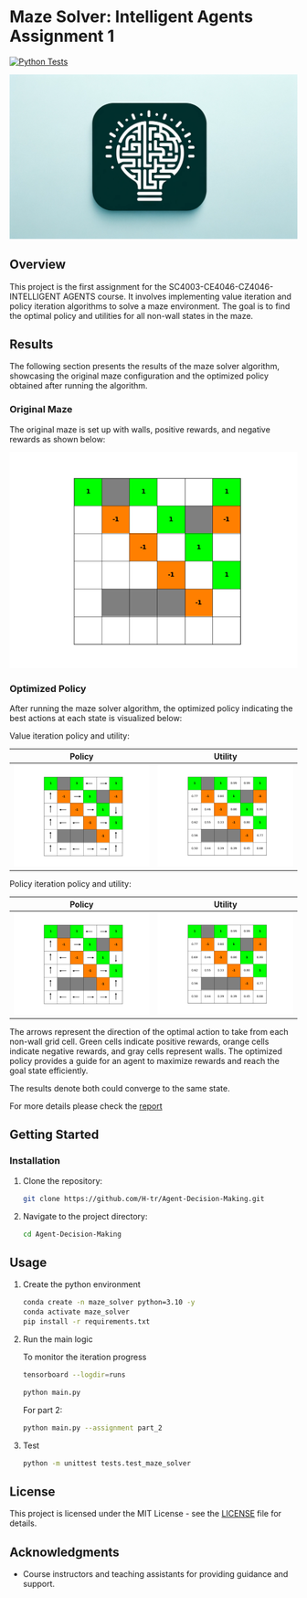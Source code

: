 # Maze Solver: Intelligent Agents Assignment 1

[![Python Tests](https://github.com/H-tr/Agent-Decision-Making/actions/workflows/python-test.yml/badge.svg?branch=main)](https://github.com/H-tr/Agent-Decision-Making/actions/workflows/python-test.yml)

![logo](asset/logo.webp)

## Overview

This project is the first assignment for the SC4003-CE4046-CZ4046-INTELLIGENT AGENTS course. It involves implementing value iteration and policy iteration algorithms to solve a maze environment. The goal is to find the optimal policy and utilities for all non-wall states in the maze.

## Results

The following section presents the results of the maze solver algorithm, showcasing the original maze configuration and the optimized policy obtained after running the algorithm.

### Original Maze

The original maze is set up with walls, positive rewards, and negative rewards as shown below:

![Original Maze](asset/ori_maze.png)

### Optimized Policy

After running the maze solver algorithm, the optimized policy indicating the best actions at each state is visualized below:

Value iteration policy and utility:

Policy                     |  Utility
:-------------------------:|:-------------------------:
![Value Iteration Policy](asset/value_iteration_policy.png)  |  ![Value Iteration Utility](asset/value_iteration_utility.png)

Policy iteration policy and utility:

Policy                     |  Utility
:-------------------------:|:-------------------------:
![Policy Iteration Policy](asset/policy_iteration_policy.png)  |  ![Policy Iteration Utility](asset/policy_iteration_utility.png)

The arrows represent the direction of the optimal action to take from each non-wall grid cell. Green cells indicate positive rewards, orange cells indicate negative rewards, and gray cells represent walls. The optimized policy provides a guide for an agent to maximize rewards and reach the goal state efficiently.

The results denote both could converge to the same state.

For more details please check the [report](report/Tianrun_Hu_G1992471N.pdf)

## Getting Started

### Installation

1. Clone the repository:

   ```bash
   git clone https://github.com/H-tr/Agent-Decision-Making.git
   ```

2. Navigate to the project directory:

   ```bash
   cd Agent-Decision-Making
   ```

## Usage

1. Create the python environment

   ```bash
   conda create -n maze_solver python=3.10 -y
   conda activate maze_solver
   pip install -r requirements.txt
   ```

2. Run the main logic

   To monitor the iteration progress

   ```bash
   tensorboard --logdir=runs
   ```

   ```bash
   python main.py
   ```

   For part 2:

   ```bash
   python main.py --assignment part_2
   ```

3. Test

   ```bash
   python -m unittest tests.test_maze_solver
   ```

## License

This project is licensed under the MIT License - see the [LICENSE](LICENSE) file for details.

## Acknowledgments

- Course instructors and teaching assistants for providing guidance and support.
